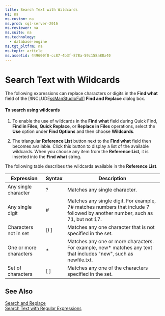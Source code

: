 ```yaml
---
title: Search Text with Wildcards
H1: na
ms.custom: na
ms.prod: sql-server-2016
ms.reviewer: na
ms.suite: na
ms.technology: 
  - database-engine
ms.tgt_pltfrm: na
ms.topic: article
ms.assetid: 449600f8-cc87-4b3f-878a-59c158a88a40
---
```

# Search Text with Wildcards
  The following expressions can replace characters or digits in the **Find what** field of the [!INCLUDE[ssManStudioFull](../../Token/Other/ssManStudioFull_md.md)] **Find and Replace** dialog box.  
  
#### To search using wildcards  
  
1.  To enable the use of wildcards in the **Find what** field during Quick Find, **Find in Files**, **Quick Replace**, or **Replace in Files** operations, select the **Use** option under **Find Options** and then choose **Wildcards**.  
  
2.  The triangular **Reference List** button next to the **Find what** field then becomes available. Click this button to display a list of the available wildcards. When you choose any item from the **Reference List**, it is inserted into the **Find what** string.  
  
 The following table describes the wildcards available in the **Reference List**.  
  
|Expression|Syntax|Description|  
|----------------|------------|-----------------|  
|Any single character|?|Matches any single character.|  
|Any single digit|\#|Matches any single digit. For example, 7\# matches numbers that include 7 followed by another number, such as 71, but not 17.|  
|Characters not in set|\[\! \]|Matches any one character that is not specified in the set.|  
|One or more characters|\*|Matches any one or more characters. For example, new\* matches any text that includes "new", such as newfile.txt.|  
|Set of characters|\[ \]|Matches any one of the characters specified in the set.|  
  
## See Also  
 [Search and Replace](../../Topics/TopicNameNotContainA/Search-and-Replace.md)   
 [Search Text with Regular Expressions](../../Topics/TopicNameNotContainA/Search-Text-with-Regular-Expressions.md)  
  
  